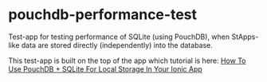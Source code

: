 # pouchdb-performance-test

Test-app for testing performance of SQLite (using PouchDB), when StApps-like data are stored directly (independently) into the database.

This test-app is built on the top of the app which tutorial is here: [How To Use PouchDB + SQLite For Local Storage In Your Ionic App](http://gonehybrid.com/how-to-use-pouchdb-sqlite-for-local-storage-in-your-ionic-app/)
